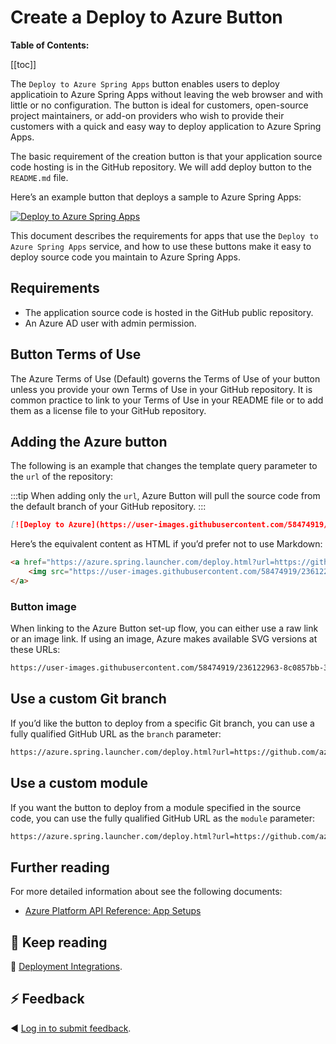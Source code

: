 # Create a Deploy to Azure Button

__Table of Contents:__

[[toc]]

The `Deploy to Azure Spring Apps` button enables users to deploy applicatioin to Azure Spring Apps without leaving the web browser and with little or no configuration. The button is ideal for customers, open-source project maintainers, or add-on providers who wish to provide their customers with a quick and easy way to deploy application to Azure Spring Apps.

The basic requirement of the creation button is that your application source code hosting is in the GitHub repository. We will add deploy button to the `README.md` file.

Here’s an example button that deploys a sample to Azure Spring Apps:

[![Deploy to Azure Spring Apps](https://user-images.githubusercontent.com/58474919/236122963-8c0857bb-3822-4485-892a-445fa33f1612.png)]()

This document describes the requirements for apps that use the `Deploy to Azure Spring Apps` service, and how to use these buttons make it easy to deploy source code you maintain to Azure Spring Apps.

## Requirements

- The application source code is hosted in the GitHub public repository.
- An Azure AD user with admin permission.

## Button Terms of Use

The Azure Terms of Use (Default) governs the Terms of Use of your button unless you provide your own Terms of Use in your GitHub repository. It is common practice to link to your Terms of Use in your README file or to add them as a license file to your GitHub repository.

## Adding the Azure button

The following is an example that changes the template query parameter to the `url` of the repository:

:::tip
When adding only the `url`, Azure Button will pull the source code from the default branch of your GitHub repository.
:::

```markdown
[![Deploy to Azure](https://user-images.githubusercontent.com/58474919/236122963-8c0857bb-3822-4485-892a-445fa33f1612.png)](https://azure.spring.launcher.com/deploy.html?url=https://github.com/azure/deploy)
```

Here’s the equivalent content as HTML if you’d prefer not to use Markdown:

```html
<a href="https://azure.spring.launcher.com/deploy.html?url=https://github.com/azure/deploy">
    <img src="https://user-images.githubusercontent.com/58474919/236122963-8c0857bb-3822-4485-892a-445fa33f1612.png" alt="Deploy to Azure">
</a>
```

### Button image

When linking to the Azure Button set-up flow, you can either use a raw link or an image link. If using an image, Azure makes available SVG versions at these URLs:

```bash
https://user-images.githubusercontent.com/58474919/236122963-8c0857bb-3822-4485-892a-445fa33f1612.png
```

## Use a custom Git branch

If you’d like the button to deploy from a specific Git branch, you can use a fully qualified GitHub URL as the `branch` parameter:

```bash
https://azure.spring.launcher.com/deploy.html?url=https://github.com/azure/deploy&branch=main
```

## Use a custom module

If you want the button to deploy from a module specified in the source code, you can use the fully qualified GitHub URL as the `module` parameter:

```bash
https://azure.spring.launcher.com/deploy.html?url=https://github.com/azure/deploy&branch=main&module=web
```

## Further reading

For more detailed information about see the following documents:

- [Azure Platform API Reference: App Setups](https://learn.microsoft.com/rest/api/azure/)

## 📑 Keep reading

📓 [Deployment Integrations](https://azure.microsoft.com/solutions/integration-services).

## ⚡ Feedback

◀️ [Log in to submit feedback](https://github.com/).
